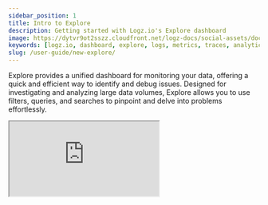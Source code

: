```yaml
---
sidebar_position: 1
title: Intro to Explore
description: Getting started with Logz.io's Explore dashboard
image: https://dytvr9ot2sszz.cloudfront.net/logz-docs/social-assets/docs-social.jpg
keywords: [logz.io, dashboard, explore, logs, metrics, traces, analytics, log analysis, observability]
slug: /user-guide/new-explore/
---
```


Explore provides a unified dashboard for monitoring your data, offering a quick and efficient way to identify and debug issues. Designed for investigating and analyzing large data volumes, Explore allows you to use filters, queries, and searches to pinpoint and delve into problems effortlessly.

<!-- ![Explore dashboard](https://dytvr9ot2sszz.cloudfront.net/logz-docs/explore-dashboard/explore-aug21.png)-->

<iframe
  src="https://guide.logz.io/cm0kz9d9i000403l0665xdmng"
  style={{ border: 'none', width: '100%', height: '900px' }}
  allow="fullscreen"
  id="navattic-embed"
/>


### Query and search

Explore uses an enhanced **Lucene** query language for log searches, featuring autocomplete suggestions and syntax highlighting for faster, more accurate queries. Start typing to view available fields and operators. For example, you can search for logs where `logSize` exceeds a certain value or find messages containing specific words.

![Lucene search](https://dytvr9ot2sszz.cloudfront.net/logz-docs/explore-dashboard/lucene-open-search-2.png)

Explore also offers **Simple** Search, allowing you to build queries by selecting fields, parameters, and conditions. If a value isn’t listed, type its name and click the + button to add it. Free-text searches are automatically converted into Lucene queries.


### Filters

The filter pane helps refine and narrow search results.

* Account Selection: Choose the relevant account before filtering.
* Available Fields: Display fields from currently visible logs.
* Other Fields: Show fields stored in your database but not currently visible in logs.
* Favorites: Click the ⭐ icon to save frequently used fields for quick access.
* Special Fields: These cannot be filtered but can be added to the table or used as **field exists** filters.


<img src="https://dytvr9ot2sszz.cloudfront.net/logz-docs/explore-dashboard/explore-filter-feb17.png" alt="explore-filter" width="700"/>

Click a field to explore its values, which are dynamically fetched based on the selected timeframe and account. A percentage indicator shows how often a value appears in the logs. Once selected, field values move to the top of the list for easy management.


#### Editing filters

* **Lucene Search:**

  Click the filter to modify the field, value, or condition, then click **Save**.

  <img src="https://dytvr9ot2sszz.cloudfront.net/logz-docs/explore-dashboard/filter-lucene-feb17.png" alt="lucene-filter" width="700"/>

* **Simple Search:**

  Click the in-line filter, choose Edit, modify the value, then click Apply.

  <img src="https://dytvr9ot2sszz.cloudfront.net/logz-docs/explore-dashboard/simple-filter-feb17.png" alt="simple-filter" width="700"/>




### Graph View

Visualize trends over time and group data for deeper insights.

Hover over the graph to see additional details about each data point. Click and drag to zoom in on specific timeframes. Resize the graph using the arrow button in the top-right corner.


<img src="https://dytvr9ot2sszz.cloudfront.net/logz-docs/explore-dashboard/explore-graph-oct21.png" alt="graph-view" width="700"/>


### Exceptions

Logz.io Exceptions automatically detects and highlights errors in Explore.

The exception count is displayed for every query. Click the **Exceptions** button to open the Exception Quick View for a detailed breakdown.

Learn more about [Exceptions](https://docs.logz.io/docs/user-guide/explore/exceptions).

<img src="https://dytvr9ot2sszz.cloudfront.net/logz-docs/explore-dashboard/exceptions-feb17.png" alt="exceptions" width="700"/>


### Choose Timeframe

The default timeframe is the last 15 minutes.
Click the time selector to choose a custom range.

<img src="https://dytvr9ot2sszz.cloudfront.net/logz-docs/explore-dashboard/timeframe-feb17.png" alt="time-frame" width="700"/>

### AI Agent


Click [**AI Agent**](/docs/user-guide/observability/assistantiq/) to activate an AI-powered, chat-based interface that lets you engage in a dynamic conversation with your data. Use one of the pre-configured prompts or type your own question to get real-time insights about your metrics, anomalies, trends, and the overall health of your environment.

![AI Agent](https://dytvr9ot2sszz.cloudfront.net/logz-docs/explore-dashboard/ai-agent-feb17.gif)


### Visualize

The default graph view groups all fields. Customize the visualization by:

* Grouping by specific fields.
* Comparing different time frames.
* Adjusting the time interval or Y-axis scale.
* Adding [Deployment markers](https://docs.logz.io/docs/user-guide/explore/deployment-markers/).

<img src="https://dytvr9ot2sszz.cloudfront.net/logz-docs/explore-dashboard/visualize-feb17.png" alt="visualize" width="700"/>



### Table Density

Adjust the table view using the 1L button:

* 1 Line → Compact view.
* 2 Lines → Displays two log lines.
* Expanded → Shows full log details.


<!-- <img src="https://dytvr9ot2sszz.cloudfront.net/logz-docs/explore-dashboard/expand-table-aug6.gif" alt="expand-view" width="700"/>-->

### Create Alert, Copy Link, Export CSV, Turn UTC On

The ⋮ menu offers additional options for Explore, including:

* **Create Alert**: Opens an alert configuration with your current filters applied.
* **Copy Link**: Generates a URL with your current view, which you can share with team members. You need to be logged in to Logz.io to view it.
* **Export CSV**: Exports up to 50,000 logs to a CSV file, including the timestamp and log message.
* **Turn UTC On**: You can view your data in either UTC or your browser’s local time zone. For clarity, the time column in your log table will display the active time zone.

<img src="https://dytvr9ot2sszz.cloudfront.net/logz-docs/explore-dashboard/explore-menu-oct21.png" alt="side-menu" width="700"/>

<!-- ### Logs Table

Use the Logs Table to view and analyze logs. Quickly access relevant logs and their details, customizing the table by adding or removing columns.

Expand each log to view additional details, see the log in JSON format, and add columns to the table. Filter values in or out of your view as needed. Use the AI Agent on fields or values to gain more information about them. 

Once you expand a log, you can use the top right menu to get more context—view surrounding logs, copy the log URL, view it as a single log, or copy the log's JSON.

<img src="https://dytvr9ot2sszz.cloudfront.net/logz-docs/explore-dashboard/explore-logs-table-oct21.png" alt="logs-table" width="700"/>

-->